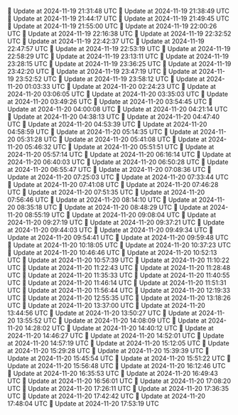 🔄 Update at 2024-11-19 21:31:48 UTC
🔄 Update at 2024-11-19 21:38:49 UTC
🔄 Update at 2024-11-19 21:44:17 UTC
🔄 Update at 2024-11-19 21:49:45 UTC
🔄 Update at 2024-11-19 21:55:00 UTC
🔄 Update at 2024-11-19 22:00:26 UTC
🔄 Update at 2024-11-19 22:16:38 UTC
🔄 Update at 2024-11-19 22:32:52 UTC
🔄 Update at 2024-11-19 22:42:37 UTC
🔄 Update at 2024-11-19 22:47:57 UTC
🔄 Update at 2024-11-19 22:53:19 UTC
🔄 Update at 2024-11-19 22:58:29 UTC
🔄 Update at 2024-11-19 23:13:11 UTC
🔄 Update at 2024-11-19 23:28:15 UTC
🔄 Update at 2024-11-19 23:36:25 UTC
🔄 Update at 2024-11-19 23:42:20 UTC
🔄 Update at 2024-11-19 23:47:19 UTC
🔄 Update at 2024-11-19 23:52:52 UTC
🔄 Update at 2024-11-19 23:58:12 UTC
🔄 Update at 2024-11-20 01:03:33 UTC
🔄 Update at 2024-11-20 02:24:23 UTC
🔄 Update at 2024-11-20 03:06:05 UTC
🔄 Update at 2024-11-20 03:35:03 UTC
🔄 Update at 2024-11-20 03:49:26 UTC
🔄 Update at 2024-11-20 03:54:45 UTC
🔄 Update at 2024-11-20 04:00:08 UTC
🔄 Update at 2024-11-20 04:21:14 UTC
🔄 Update at 2024-11-20 04:38:13 UTC
🔄 Update at 2024-11-20 04:47:40 UTC
🔄 Update at 2024-11-20 04:53:39 UTC
🔄 Update at 2024-11-20 04:58:59 UTC
🔄 Update at 2024-11-20 05:14:35 UTC
🔄 Update at 2024-11-20 05:31:28 UTC
🔄 Update at 2024-11-20 05:41:08 UTC
🔄 Update at 2024-11-20 05:46:32 UTC
🔄 Update at 2024-11-20 05:51:51 UTC
🔄 Update at 2024-11-20 05:57:14 UTC
🔄 Update at 2024-11-20 06:16:14 UTC
🔄 Update at 2024-11-20 06:40:03 UTC
🔄 Update at 2024-11-20 06:50:28 UTC
🔄 Update at 2024-11-20 06:55:47 UTC
🔄 Update at 2024-11-20 07:08:36 UTC
🔄 Update at 2024-11-20 07:25:03 UTC
🔄 Update at 2024-11-20 07:33:44 UTC
🔄 Update at 2024-11-20 07:41:08 UTC
🔄 Update at 2024-11-20 07:46:28 UTC
🔄 Update at 2024-11-20 07:51:35 UTC
🔄 Update at 2024-11-20 07:56:46 UTC
🔄 Update at 2024-11-20 08:14:10 UTC
🔄 Update at 2024-11-20 08:35:18 UTC
🔄 Update at 2024-11-20 08:48:29 UTC
🔄 Update at 2024-11-20 08:55:19 UTC
🔄 Update at 2024-11-20 09:08:04 UTC
🔄 Update at 2024-11-20 09:27:19 UTC
🔄 Update at 2024-11-20 09:37:21 UTC
🔄 Update at 2024-11-20 09:44:03 UTC
🔄 Update at 2024-11-20 09:49:34 UTC
🔄 Update at 2024-11-20 09:54:41 UTC
🔄 Update at 2024-11-20 09:59:48 UTC
🔄 Update at 2024-11-20 10:18:05 UTC
🔄 Update at 2024-11-20 10:37:23 UTC
🔄 Update at 2024-11-20 10:46:46 UTC
🔄 Update at 2024-11-20 10:52:13 UTC
🔄 Update at 2024-11-20 10:57:39 UTC
🔄 Update at 2024-11-20 11:10:22 UTC
🔄 Update at 2024-11-20 11:22:43 UTC
🔄 Update at 2024-11-20 11:28:48 UTC
🔄 Update at 2024-11-20 11:35:33 UTC
🔄 Update at 2024-11-20 11:40:55 UTC
🔄 Update at 2024-11-20 11:46:14 UTC
🔄 Update at 2024-11-20 11:51:31 UTC
🔄 Update at 2024-11-20 11:56:44 UTC
🔄 Update at 2024-11-20 12:19:33 UTC
🔄 Update at 2024-11-20 12:55:35 UTC
🔄 Update at 2024-11-20 13:18:26 UTC
🔄 Update at 2024-11-20 13:37:00 UTC
🔄 Update at 2024-11-20 13:44:56 UTC
🔄 Update at 2024-11-20 13:50:27 UTC
🔄 Update at 2024-11-20 13:55:52 UTC
🔄 Update at 2024-11-20 14:08:09 UTC
🔄 Update at 2024-11-20 14:28:02 UTC
🔄 Update at 2024-11-20 14:40:12 UTC
🔄 Update at 2024-11-20 14:46:27 UTC
🔄 Update at 2024-11-20 14:52:01 UTC
🔄 Update at 2024-11-20 14:57:19 UTC
🔄 Update at 2024-11-20 15:12:05 UTC
🔄 Update at 2024-11-20 15:29:28 UTC
🔄 Update at 2024-11-20 15:39:39 UTC
🔄 Update at 2024-11-20 15:45:54 UTC
🔄 Update at 2024-11-20 15:51:22 UTC
🔄 Update at 2024-11-20 15:56:48 UTC
🔄 Update at 2024-11-20 16:12:46 UTC
🔄 Update at 2024-11-20 16:35:53 UTC
🔄 Update at 2024-11-20 16:49:43 UTC
🔄 Update at 2024-11-20 16:56:01 UTC
🔄 Update at 2024-11-20 17:08:20 UTC
🔄 Update at 2024-11-20 17:26:11 UTC
🔄 Update at 2024-11-20 17:36:35 UTC
🔄 Update at 2024-11-20 17:42:42 UTC
🔄 Update at 2024-11-20 17:48:04 UTC
🔄 Update at 2024-11-20 17:53:19 UTC
